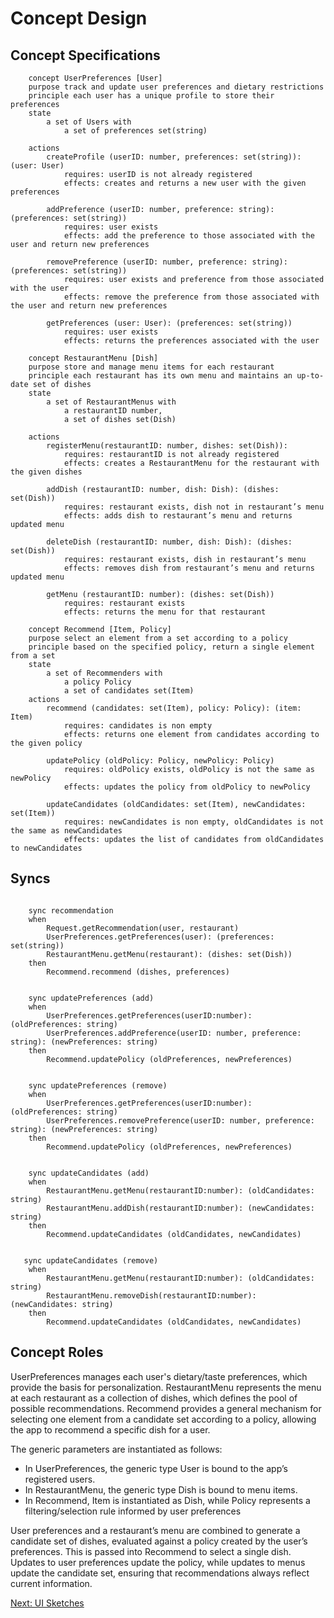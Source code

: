 # Concept Design

## Concept Specifications

```late
    concept UserPreferences [User]
    purpose track and update user preferences and dietary restrictions
    principle each user has a unique profile to store their preferences
    state
        a set of Users with
            a set of preferences set(string)

    actions
        createProfile (userID: number, preferences: set(string)): (user: User)
            requires: userID is not already registered
            effects: creates and returns a new user with the given preferences

        addPreference (userID: number, preference: string): (preferences: set(string))
            requires: user exists
            effects: add the preference to those associated with the user and return new preferences

        removePreference (userID: number, preference: string): (preferences: set(string))
            requires: user exists and preference from those associated with the user
            effects: remove the preference from those associated with the user and return new preferences

        getPreferences (user: User): (preferences: set(string))
            requires: user exists
            effects: returns the preferences associated with the user

```

```late
    concept RestaurantMenu [Dish]
    purpose store and manage menu items for each restaurant
    principle each restaurant has its own menu and maintains an up-to-date set of dishes
    state
        a set of RestaurantMenus with
            a restaurantID number,
            a set of dishes set(Dish)

    actions
        registerMenu(restaurantID: number, dishes: set(Dish)):
            requires: restaurantID is not already registered
            effects: creates a RestaurantMenu for the restaurant with the given dishes

        addDish (restaurantID: number, dish: Dish): (dishes: set(Dish))
            requires: restaurant exists, dish not in restaurant’s menu
            effects: adds dish to restaurant’s menu and returns updated menu

        deleteDish (restaurantID: number, dish: Dish): (dishes: set(Dish))
            requires: restaurant exists, dish in restaurant’s menu
            effects: removes dish from restaurant’s menu and returns updated menu

        getMenu (restaurantID: number): (dishes: set(Dish))
            requires: restaurant exists
            effects: returns the menu for that restaurant

```

```late
    concept Recommend [Item, Policy]
    purpose select an element from a set according to a policy
    principle based on the specified policy, return a single element from a set
    state
        a set of Recommenders with
            a policy Policy
            a set of candidates set(Item)
    actions
        recommend (candidates: set(Item), policy: Policy): (item: Item)
            requires: candidates is non empty
            effects: returns one element from candidates according to the given policy

        updatePolicy (oldPolicy: Policy, newPolicy: Policy)
            requires: oldPolicy exists, oldPolicy is not the same as newPolicy
            effects: updates the policy from oldPolicy to newPolicy

        updateCandidates (oldCandidates: set(Item), newCandidates: set(Item))
            requires: newCandidates is non empty, oldCandidates is not the same as newCandidates
            effects: updates the list of candidates from oldCandidates to newCandidates

```

## Syncs

```late

    sync recommendation
    when
        Request.getRecommendation(user, restaurant)
        UserPreferences.getPreferences(user): (preferences: set(string))
        RestaurantMenu.getMenu(restaurant): (dishes: set(Dish))
    then
        Recommend.recommend (dishes, preferences)

```

```late

    sync updatePreferences (add)
    when
        UserPreferences.getPreferences(userID:number): (oldPreferences: string)
        UserPreferences.addPreference(userID: number, preference: string): (newPreferences: string)
    then
        Recommend.updatePolicy (oldPreferences, newPreferences)

```

```late

    sync updatePreferences (remove)
    when
        UserPreferences.getPreferences(userID:number): (oldPreferences: string)
        UserPreferences.removePreference(userID: number, preference: string): (newPreferences: string)
    then
        Recommend.updatePolicy (oldPreferences, newPreferences)

```

```late

    sync updateCandidates (add)
    when
        RestaurantMenu.getMenu(restaurantID:number): (oldCandidates: string)
        RestaurantMenu.addDish(restaurantID:number): (newCandidates: string)
    then
        Recommend.updateCandidates (oldCandidates, newCandidates)

```

```late

   sync updateCandidates (remove)
    when
        RestaurantMenu.getMenu(restaurantID:number): (oldCandidates: string)
        RestaurantMenu.removeDish(restaurantID:number): (newCandidates: string)
    then
        Recommend.updateCandidates (oldCandidates, newCandidates)

```

## Concept Roles

UserPreferences manages each user's dietary/taste preferences, which provide the basis for personalization. RestaurantMenu represents the menu at each restaurant as a collection of dishes, which defines the pool of possible recommendations. Recommend provides a general mechanism for selecting one element from a candidate set according to a policy, allowing the app to recommend a specific dish for a user.

The generic parameters are instantiated as follows:

- In UserPreferences, the generic type User is bound to the app’s registered users.
- In RestaurantMenu, the generic type Dish is bound to menu items.
- In Recommend, Item is instantiated as Dish, while Policy represents a filtering/selection rule informed by user preferences

User preferences and a restaurant’s menu are combined to generate a candidate set of dishes, evaluated against a policy created by the user’s preferences. This is passed into Recommend to select a single dish. Updates to user preferences update the policy, while updates to menus update the candidate set, ensuring that recommendations always reflect current information.

[Next: UI Sketches](sketches.md)
